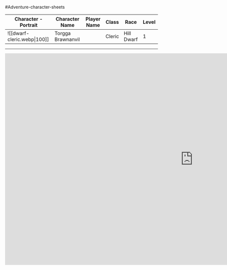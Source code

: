 #Adventure-character-sheets

| Character - Portrait                | Character Name  | Player Name | Class  | Race     | Level |
| ----------------------------------- | --------------- | ---------- | ------ | -------- | ----- |
| ![[dwarf-cleric.webp\|100]] |Torgga Brawnanvil |            | Cleric | Hill Dwarf | 1     |


--- 


<iframe width="1237" height="696" src="https://www.dndbeyond.com/characters/95592044" title="Halfling Rogue" frameborder="0" allow="accelerometer; autoplay; clipboard-write; encrypted-media; gyroscope; picture-in-picture" allowfullscreen></iframe>